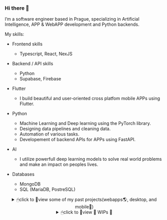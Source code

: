 ### Hi there 👋

I’m a software engineer based in Prague, specializing in Artificial Intelligence, APP & WebAPP development and Python backends. 

My skills:

  * Frontend skills
    * Typescript, React, NexJS
  
  * Backend / API skills
    * Python
    * Supabase, Firebase

  * Flutter
    * I build beautiful and user-oriented cross platfom mobile APPs using Flutter. 

  * Python
    * Machine Learning and Deep learning using the PyTorch library. 
    * Designing data pipelines and cleaning data. 
    * Automation of various tasks. 
    * Developement of backend APIs for APPs using FastAPI. 
 
  * AI
    * I utilize powerfull deep learning models to solve real world problems and make an impact on peoples lives. 
  
  * Databases
    * MongoDB
    * SQL (MariaDB, PostreSQL)

<details>
<summary align="center">🖱click to 👀view some of my past projects(webapps🌎, desktop, and mobile📱)</summary>
 
<div style="flex"> 
 <div>
  <h4>Tool for document generation</h4>
  <p>Frontend: Appsmith</p>
  <p>Backend: Python-FastAPI</p>
  <p>Deployment: 🐳Docker</p>
  <img src="https://user-images.githubusercontent.com/51922469/152206441-141a3b3a-9f94-4e7e-978d-f41944018493.jpg" alt="drawing" width="700"/>
 </div>
 <div>
  <h4>Custom CRM</h4>
  <p>Frontend: Appsmith</p>
  <p>Backend: Python-FastAPI</p>
  <p>Deployment: 🐳Docker</p>
  <img src="https://user-images.githubusercontent.com/51922469/152216872-3452ca3a-8808-4702-b519-59f60aa9d5db.jpg" alt="drawing" width="700"/>
 </div>
 
  <div>
  <h4>Desktop App</h4>
   <p>A desktop app to automate document creation. Cuts the time required to half and also allows further automation due to data getting uploaded to a DB.</p>
   <p>This app was developed very rapidly and so UI design was an afterthought. (Also its an internal tool...)</p>
   <img src="https://user-images.githubusercontent.com/51922469/194027559-33dd1665-d0c6-4e21-9205-2c50356787a1.png" alt="drawing" width="500"/>
   <img src="https://user-images.githubusercontent.com/51922469/194027690-64605fcc-0086-409b-863d-6b0657cd3f23.png" alt="drawing" width="500"/>
 </div>

 <div>
  <h4>Workout APP</h4>
  <img src="https://github.com/Tomaslapes/fitness_app/blob/master/flutter_02.png" alt="drawing" width="200"/>
  <img src="https://github.com/Tomaslapes/fitness_app/blob/master/flutter_04.png" alt="drawing" width="200"/>
  <img src="https://github.com/Tomaslapes/fitness_app/blob/master/flutter_05.png" alt="drawing" width="200"/>
 </div>
 <div>
  <h4>Hotel cleaning APP (Admin APP)</h4>
  <img src="https://user-images.githubusercontent.com/51922469/152201252-fd6ca7fb-5213-4bf0-b488-eccd004a721e.png" alt="drawing" width="200"/>
 </div>
 
 <div>
  <h4>Hotel cleaning APP (Staff APP)</h4>
  <img src="https://user-images.githubusercontent.com/51922469/152205925-4418e424-9abc-4c35-bee5-ce1e9ea287df.png" alt="drawing" width="200"/>
 </div>

 <div>
  <h4>Pet detect notification APP</h4>
  <img src="https://github.com/Tomaslapes/pet_detect/blob/main/screenshot.jpg" alt="drawing" width="200"/>
 </div>


 #### And more...

</div>
 
</details>

<details>
<summary align="center">🖱click to 👀view 🚧 WIPs 🚧</summary>
 
  <div>
  <h4>AR3 robotic arm</h4>
  <p>Building a DIY robotic arm. I would like to later use it with ROS and utilize AI for advanced enviroment awareness</p>
  <img src="https://user-images.githubusercontent.com/51922469/152548325-14da124e-4f8c-42ae-b650-6d803299d25f.jpg" alt="drawing" width="500"/>
  <img src="https://user-images.githubusercontent.com/51922469/152548331-9a90eed2-e694-4039-a36c-3bf72e45364f.jpg" alt="drawing" width="500"/>
  <img src="https://user-images.githubusercontent.com/51922469/152548338-70fe12b4-d292-44cf-9f43-b9573333760a.jpg" alt="drawing" width="500"/>
   
 </div>

</details>


<!-- <details>
<summary align="center">👀other projects</summary>
 
<div style="flex">
 
 <div>
  <h4>Workout APP</h4>
  <img src="https://github.com/Tomaslapes/fitness_app/blob/master/flutter_02.png" alt="drawing" width="200"/>
 </div>
 <div>
  <h4>Hotel cleaning APP</h4>
  <img src="https://user-images.githubusercontent.com/51922469/152201252-fd6ca7fb-5213-4bf0-b488-eccd004a721e.png" alt="drawing" width="200"/>
 </div>

 <div>
  <h4>Pet detect notification APP</h4>
  <img src="https://github.com/Tomaslapes/pet_detect/blob/main/screenshot.jpg" alt="drawing" width="200"/>
 </div>
 
</div>
 
</details> -->
